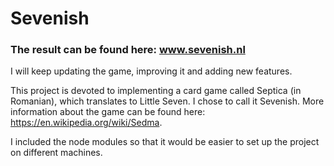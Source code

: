 # Sevenish
### The result can be found here: www.sevenish.nl

I will keep updating the game, improving it and adding new features.

This project is devoted to implementing a card game called Septica (in Romanian), which translates to Little Seven. I chose to call it Sevenish.
More information about the game can be found here: https://en.wikipedia.org/wiki/Sedma.

I included the node modules so that it would be easier to set up the project on different machines. 

